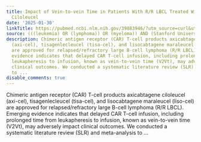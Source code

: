 ```yaml
---
title: Impact of Vein-to-vein Time in Patients With R/R LBCL Treated With Axicabtagene
  Ciloleucel
date: '2025-01-30'
linkTitle: https://pubmed.ncbi.nlm.nih.gov/39883946/?utm_source=curl&utm_medium=rss&utm_campaign=pubmed-2&utm_content=1Rkszs2HVZ2RHP33OibaNFew6VK-LzjJWTD4GwmLlk8B-wCceh&fc=20220923065203&ff=20250131170625&v=2.18.0.post9+e462414
source: (((leukemia) OR (lymphoma)) OR (myeloma)) AND (Stanford University[Affiliation])
description: Chimeric antigen receptor (CAR) T-cell products axicabtagene ciloleucel
  (axi-cel), tisagenlecleucel (tisa-cel), and lisocabtagene maraleucel (liso-cel)
  are approved for relapsed/refractory large B-cell lymphoma (R/R LBCL). Emerging
  evidence indicates that delayed CAR T-cell infusion, including prolonged time from
  leukapheresis to infusion, known as vein-to-vein time (V2Vt), may adversely impact
  clinical outcomes. We conducted a systematic literature review (SLR) and meta-analysis
  to ...
disable_comments: true
---
```

Chimeric antigen receptor (CAR) T-cell products axicabtagene ciloleucel (axi-cel), tisagenlecleucel (tisa-cel), and lisocabtagene maraleucel (liso-cel) are approved for relapsed/refractory large B-cell lymphoma (R/R LBCL). Emerging evidence indicates that delayed CAR T-cell infusion, including prolonged time from leukapheresis to infusion, known as vein-to-vein time (V2Vt), may adversely impact clinical outcomes. We conducted a systematic literature review (SLR) and meta-analysis to ...